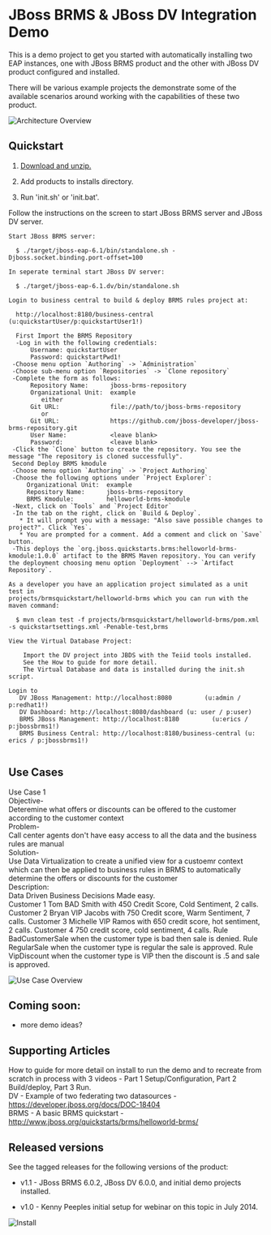 JBoss BRMS & JBoss DV Integration Demo
======================================
This is a demo project to get you started with automatically installing two EAP instances, one with JBoss 
BRMS product and the other with JBoss DV product configured and installed.

There will be various example projects the demonstrate some of the available scenarios around working with 
the capabilities of these two product.

![Architecture Overview](https://github.com/kpeeples/dv-brms-integration-demo/blob/master/docs/demo-images/dv%2Bbrms-image2.JPG)


Quickstart
----------

1. [Download and unzip.](https://github.com/kpeeples/dv-brms-integration-demo/archive/master.zip)

2. Add products to installs directory.

3. Run 'init.sh' or 'init.bat'.

Follow the instructions on the screen to start JBoss BRMS server and JBoss DV server.

   ```
   Start JBoss BRMS server:                                                       
                                                                                       
     $ ./target/jboss-eap-6.1/bin/standalone.sh -Djboss.socket.binding.port-offset=100 
                                                                                       
   In seperate terminal start JBoss DV server:                                         
                                                                                       
     $ ./target/jboss-eap-6.1.dv/bin/standalone.sh                                     
                                                                                       
   Login to business central to build & deploy BRMS rules project at:                     
                                                                                       
     http://localhost:8180/business-central     (u:quickstartUser/p:quickstartUser1!)                      
                                                                                       
     First Import the BRMS Repository  
     -Log in with the following credentials:  
         Username: quickstartUser  
         Password: quickstartPwd1!  
    -Choose menu option `Authoring` -> `Administration`  
    -Choose sub-menu option `Repositories` -> `Clone repository`  
    -Complete the form as follows:  
         Repository Name:      jboss-brms-repository  
         Organizational Unit:  example  
            either  
         Git URL:              file://path/to/jboss-brms-repository  
            or  
         Git URL:              https://github.com/jboss-developer/jboss-brms-repository.git  
         User Name:            <leave blank>  
         Password:             <leave blank>  
    -Click the `Clone` button to create the repository. You see the message "The repository is cloned successfully".        
    Second Deploy BRMS kmodule  
    -Choose menu option `Authoring` -> `Project Authoring`  
    -Choose the following options under `Project Explorer`:  
        Organizational Unit:  example  
        Repository Name:      jboss-brms-repository  
        BRMS Kmodule:         helloworld-brms-kmodule  
    -Next, click on `Tools` and `Project Editor`  
    -In the tab on the right, click on `Build & Deploy`.   
      * It will prompt you with a message: "Also save possible changes to project?". Click `Yes`.  
      * You are prompted for a comment. Add a comment and click on `Save` button.  
    -This deploys the `org.jboss.quickstarts.brms:helloworld-brms-kmodule:1.0.0` artifact to the BRMS Maven repository. You can verify the deployment choosing menu option `Deployment` --> `Artifact Repository`.  

   As a developer you have an application project simulated as a unit test in             
   projects/brmsquickstart/helloworld-brms which you can run with the maven command:      
                                                                                       
     $ mvn clean test -f projects/brmsquickstart/helloworld-brms/pom.xml -s quickstartsettings.xml -Penable-test,brms                        
                                                                                       
   View the Virtual Database Project:                                                                     
                                                                                       
       Import the DV project into JBDS with the Teiid tools installed.  
       See the How to guide for more detail.  
       The Virtual Database and data is installed during the init.sh script.                                                       

   Login to 
      DV JBoss Management: http://localhost:8080         (u:admin / p:redhat1!)  
      DV Dashboard: http://localhost:8080/dashboard	(u: user / p:user)  
      BRMS JBoss Management: http://localhost:8180         (u:erics / p:jbossbrms1!)  
      BRMS Business Central: http://localhost:8180/business-central	(u: erics / p:jbossbrms1!)  


   ```

Use Cases  
------------  
Use Case 1  
Objective-   
Deteremine what offers or discounts can be offered to the customer according to the customer context   
Problem-   
Call center agents don't have easy access to all the data and the business rules are manual   
Solution-   
Use Data Virtualization to create a unified view for a custoemr context which can then be applied to business rules in BRMS to automatically determine the offers or discounts for the customer   
Description:  
Data Driven Business Decisions Made easy.  
Customer 1 Tom BAD Smith with 450 Credit Score, Cold Sentiment, 2 calls. Customer 2 Bryan VIP Jacobs with 750 Credit score, Warm Sentiment, 7 calls. Customer 3 Michelle VIP Ramos with 650 credit score, hot sentiment, 2 calls. Customer 4 750 credit score, cold sentiment, 4 calls.
Rule BadCustomerSale when the customer type is bad then sale is denied. Rule RegularSale when the customer type is regular the sale is approved.  Rule VipDiscount when the customer type is VIP then the discount is .5 and sale is approved.

![Use Case Overview](https://github.com/kpeeples/dv-brms-integration-demo/blob/master/docs/demo-images/dv%2Bbrms-image4.JPG)

Coming soon:
------------
   
   * more demo ideas?


Supporting Articles
-------------------
How to guide for more detail on install to run the demo and to recreate from scratch in process with 3 videos - Part 1 Setup/Configuration, Part 2 Build/deploy, Part 3 Run.  
DV - Example of two federating two datasources - https://developer.jboss.org/docs/DOC-18404  
BRMS - A basic BRMS quickstart - http://www.jboss.org/quickstarts/brms/helloworld-brms/  

Released versions
-----------------

See the tagged releases for the following versions of the product:

- v1.1 - JBoss BRMS 6.0.2, JBoss DV 6.0.0, and initial demo projects installed.

- v1.0 - Kenny Peeples initial setup for webinar on this topic in July 2014.


![Install](https://github.com/kpeeples/dv-brms-integration-demo/blob/master/docs/demo-images/install-console.png?raw=true)

